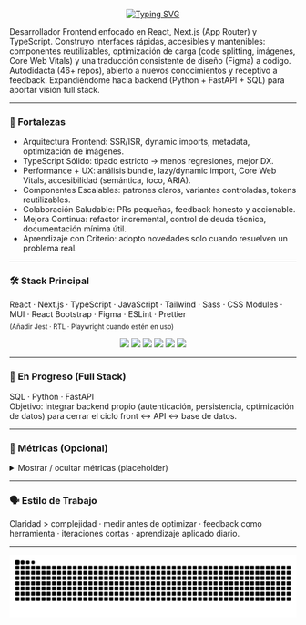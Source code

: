 <div align="center">

[![Typing SVG](https://readme-typing-svg.demolab.com?font=Inter&weight=600&size=30&duration=3400&pause=800&color=0EA5E9&center=true&vCenter=true&width=750&lines=Hola%2C+soy+Gian;Frontend+Developer+React+%2F+Next.js;Performance+%7C+Accesibilidad+%7C+Escalabilidad;Aprendizaje+continuo+y+feedback+abierto)](https://github.com/GianBaeza)

</div>

Desarrollador Frontend enfocado en React, Next.js (App Router) y TypeScript. Construyo interfaces rápidas, accesibles y mantenibles: componentes reutilizables, optimización de carga (code splitting, imágenes, Core Web Vitals) y una traducción consistente de diseño (Figma) a código. Autodidacta (46+ repos), abierto a nuevos conocimientos y receptivo a feedback. Expandiéndome hacia backend (Python + FastAPI + SQL) para aportar visión full stack.

---

### 🔧 Fortalezas
- Arquitectura Frontend: SSR/ISR, dynamic imports, metadata, optimización de imágenes.
- TypeScript Sólido: tipado estricto → menos regresiones, mejor DX.
- Performance + UX: análisis bundle, lazy/dynamic import, Core Web Vitals, accesibilidad (semántica, foco, ARIA).
- Componentes Escalables: patrones claros, variantes controladas, tokens reutilizables.
- Colaboración Saludable: PRs pequeñas, feedback honesto y accionable.
- Mejora Continua: refactor incremental, control de deuda técnica, documentación mínima útil.
- Aprendizaje con Criterio: adopto novedades solo cuando resuelven un problema real.

---

### 🛠 Stack Principal
React · Next.js · TypeScript · JavaScript · Tailwind · Sass · CSS Modules · MUI · React Bootstrap · Figma · ESLint · Prettier  
<sub>(Añadir Jest · RTL · Playwright cuando estén en uso)</sub>

<!-- Badges (opcional, comentar si no quieres) -->
<p align="center">
  <img src="https://img.shields.io/badge/React-20232A?logo=react&logoColor=61DAFB&labelColor=20232A" />
  <img src="https://img.shields.io/badge/Next.js-000000?logo=nextdotjs&logoColor=FFFFFF" />
  <img src="https://img.shields.io/badge/TypeScript-3178C6?logo=typescript&logoColor=FFFFFF" />
  <img src="https://img.shields.io/badge/Tailwind-0F172A?logo=tailwindcss&logoColor=38BDF8" />
  <img src="https://img.shields.io/badge/Sass-CC6699?logo=sass&logoColor=FFFFFF" />
  <img src="https://img.shields.io/badge/Figma-1C1E26?logo=figma&logoColor=F24E1E" />
</p>

---

### 🧭 En Progreso (Full Stack)
SQL · Python · FastAPI  
Objetivo: integrar backend propio (autenticación, persistencia, optimización de datos) para cerrar el ciclo front ↔ API ↔ base de datos.

---

### 📌 Métricas (Opcional)
<details>
<summary>Mostrar / ocultar métricas (placeholder)</summary>

- Reducción de tiempo de carga inicial (Proyecto X): [A] → [B] s  
- Lighthouse Performance: [P1] → [P2]  
- Disminución bundle inicial: [X]% → [Y]%  
- Componentes reutilizables documentados: [N]  
- Accesibilidad (Lighthouse a11y): [A1] → [A2]  

</details>

---

### 🗣 Estilo de Trabajo
Claridad > complejidad · medir antes de optimizar · feedback como herramienta · iteraciones cortas · aprendizaje aplicado diario.

---

<div align="center">
  <img src="https://raw.githubusercontent.com/mashb1t/mashb1t/output/github-contribution-grid-snake-dark.svg" alt="Snake de contribuciones" />
</div>
